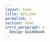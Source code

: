 ```yaml
---
layout: home
title: Welcome
permalink: /
section: home
intro_paragraph: >
  Design Guidebook
---
```

